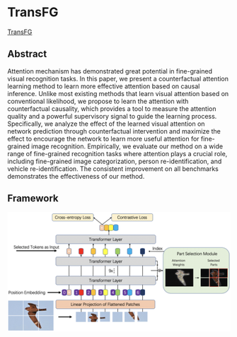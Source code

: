 # TransFG

[TransFG](https://ieeexplore.ieee.org/document/9710619)

## Abstract

Attention mechanism has demonstrated great potential in fine-grained visual recognition tasks. In this paper, we present a counterfactual attention learning method to learn more effective attention based on causal inference. Unlike most existing methods that learn visual attention based on conventional likelihood, we propose to learn the attention with counterfactual causality, which provides a tool to measure the attention quality and a powerful supervisory signal to guide the learning process. Specifically, we analyze the effect of the learned visual attention on network prediction through counterfactual intervention and maximize the effect to encourage the network to learn more useful attention for fine-grained image recognition. Empirically, we evaluate our method on a wide range of fine-grained recognition tasks where attention plays a crucial role, including fine-grained image categorization, person re-identification, and vehicle re-identification. The consistent improvement on all benchmarks demonstrates the effectiveness of our method.

## Framework

<div align=center>
<img src="https://github.com/YangYuqi317/PRIS-CV_FGVCLib/blob/main/docs/en/configs/framework/TransFG%20framework.png?raw=true"/>
</div>